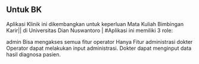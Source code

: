 

## Untuk BK 

Aplikasi Klinik ini dikembangkan untuk keperluan Mata Kuliah Bimbingan Karir|| di Universitas Dian Nuswantoro | 
#Aplikasi ini memiliki 3 role:

admin
Bisa mengakses semua fitur
operator
Hanya Fitur administrasi
dokter
Operator dapat melakukan input administrasi.
Dokter dapat menginput data hasil diagnosa pasien.
